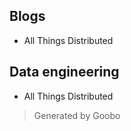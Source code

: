 <section>
    <h1>Blogs</h1>
        <ul>
            <li>All Things Distributed</li>
        </ul>
</section>
    
<section>
    <h1>Data engineering</h1>
    <ul>
        <li>All Things Distributed</li>
    </ul>
</section>

<div>
    <blockquote>
        <p>Generated by Goobo</p>
    </blockquote>
</div>
